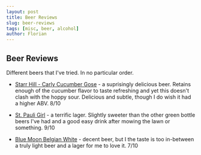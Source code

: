 ```yaml
---
layout: post
title: Beer Reviews
slug: beer-reviews
tags: [misc, beer, alcohol]
author: Florian
---
```



## Beer Reviews

Different beers that I've tried. In no particular order.

* [Starr Hill - Carly Cucumber Gose](https://en.wikipedia.org/wiki/Starr_Hill_Brewery) - a suprisingly delicious beer. Retains enough of the cucumber flavor to taste refreshing and yet this doesn't clash with the hoppy sour. Delicious and subtle, though I do wish it had a higher ABV. 8/10

* [St. Pauli Girl](https://en.wikipedia.org/wiki/St._Pauli_Girl) - a terrific lager. Slightly sweeter than the other green bottle beers I've had and a good easy drink after mowing the lawn or something. 9/10

* [Blue Moon Belgian White](www.bluemoonbrewingcompany.com) - decent beer, but I the taste is too in-between a truly light beer and a lager for me to love it. 7/10